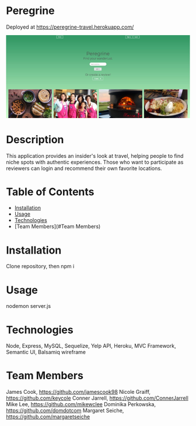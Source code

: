 # Peregrine

Deployed at https://peregrine-travel.herokuapp.com/

![image of website](public/images/Peregrine.JPG)

# Description
This application provides an insider's look at travel, helping people to find niche spots with authentic experiences.  Those who want to participate as reviewers can login and recommend their own favorite locations. 
# Table of Contents
* [Installation](#Installation)
* [Usage](#Usage)
* [Technologies](#Technologies)
* [Team Members](#Team Members)
# Installation
Clone repository, then npm i
# Usage
nodemon server.js
# Technologies
Node, Express, MySQL, Sequelize, Yelp API, Heroku, MVC Framework, Semantic UI, Balsamiq wireframe
# Team Members
James Cook, https://github.com/jamescook98
Nicole Graiff, https://github.com/keycole
Conner Jarrell, https://github.com/ConnerJarrell
Mike Lee, https://github.com/mikewclee
Dominika Perkowska, https://github.com/domdotcom
Margaret Seiche, https://github.com/margaretseiche
    
